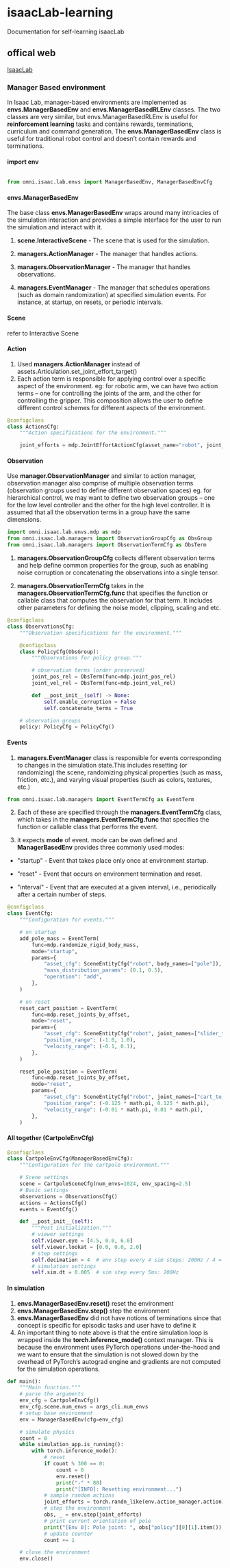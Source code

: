 # isaacLab-learning
Documentation for self-learning  isaacLab

## offical web 
[IsaacLab](https://isaac-sim.github.io/IsaacLab/source/setup/installation/index.html)


### Manager Based environment
In Isaac Lab, manager-based environments are implemented as **envs.ManagerBasedEnv** and **envs.ManagerBasedRLEnv** classes. The two classes are very similar, but envs.ManagerBasedRLEnv is useful for **reinforcement learning** tasks and contains rewards, terminations, curriculum and command generation. The **envs.ManagerBasedEnv** class is useful for traditional robot control and doesn’t contain rewards and terminations.

#### import env
```python

from omni.isaac.lab.envs import ManagerBasedEnv, ManagerBasedEnvCfg

```

#### envs.ManagerBasedEnv
The base class **envs.ManagerBasedEnv** wraps around many intricacies of the simulation interaction and provides a simple interface for the user to run the simulation and interact with it.
1. **scene.InteractiveScene** - The scene that is used for the simulation.

2. **managers.ActionManager** - The manager that handles actions.

3. **managers.ObservationManager** - The manager that handles observations.

4. **managers.EventManager** - The manager that schedules operations (such as domain randomization) at specified simulation events. For instance, at startup, on resets, or periodic intervals.

#### Scene
refer to Interactive Scene

#### Action
1. Used **managers.ActionManager** instead of assets.Articulation.set_joint_effort_target()
2. Each action term is responsible for applying control over a specific aspect of the environment. eg:  for robotic arm, we can have two action terms – one for controlling the joints of the arm, and the other for controlling the gripper. This composition allows the user to define different control schemes for different aspects of the environment.

```python
@configclass
class ActionsCfg:
    """Action specifications for the environment."""

    joint_efforts = mdp.JointEffortActionCfg(asset_name="robot", joint_names=["slider_to_cart"], scale=5.0)
```

#### Observation
Use **manager.ObservationManager** and similar to action manager, observation manager also comprise of multiple observation terms (observation groups used to define different observation spaces)
eg.  for hierarchical control, we may want to define two observation groups – one for the low level controller and the other for the high level controller. It is assumed that all the observation terms in a group have the same dimensions.

```python
import omni.isaac.lab.envs.mdp as mdp
from omni.isaac.lab.managers import ObservationGroupCfg as ObsGroup
from omni.isaac.lab.managers import ObservationTermCfg as ObsTerm
```
1. **managers.ObservationGroupCfg** collects different observation terms and help define common properties for the group, such as enabling noise corruption or concatenating the observations into a single tensor.

2. **managers.ObservationTermCfg** takes in the **managers.ObservationTermCfg.func** that specifies the function or callable class that computes the observation for that term. It includes other parameters for defining the noise model, clipping, scaling and etc.
```python
@configclass
class ObservationsCfg:
    """Observation specifications for the environment."""

    @configclass
    class PolicyCfg(ObsGroup):
        """Observations for policy group."""

        # observation terms (order preserved)
        joint_pos_rel = ObsTerm(func=mdp.joint_pos_rel)
        joint_vel_rel = ObsTerm(func=mdp.joint_vel_rel)

        def __post_init__(self) -> None:
            self.enable_corruption = False
            self.concatenate_terms = True

    # observation groups
    policy: PolicyCfg = PolicyCfg()
```

#### Events
1. **managers.EventManager** class is responsible for events corresponding to changes in the simulation state.This includes resetting (or randomizing) the scene, randomizing physical properties (such as mass, friction, etc.), and varying visual properties (such as colors, textures, etc.)

```python
from omni.isaac.lab.managers import EventTermCfg as EventTerm
```

2. Each of these are specified through the **managers.EventTermCfg** class, which takes in the **managers.EventTermCfg.func** that specifies the function or callable class that performs the event.

3. it expects **mode** of event. mode can be own defined and **ManagerBasedEnv** provides three commonly used modes:
- "startup" - Event that takes place only once at environment startup.

- "reset" - Event that occurs on environment termination and reset.

- "interval" - Event that are executed at a given interval, i.e., periodically after a certain number of steps.


```python
@configclass
class EventCfg:
    """Configuration for events."""

    # on startup
    add_pole_mass = EventTerm(
        func=mdp.randomize_rigid_body_mass,
        mode="startup",
        params={
            "asset_cfg": SceneEntityCfg("robot", body_names=["pole"]),
            "mass_distribution_params": (0.1, 0.5),
            "operation": "add",
        },
    )

    # on reset
    reset_cart_position = EventTerm(
        func=mdp.reset_joints_by_offset,
        mode="reset",
        params={
            "asset_cfg": SceneEntityCfg("robot", joint_names=["slider_to_cart"]),
            "position_range": (-1.0, 1.0),
            "velocity_range": (-0.1, 0.1),
        },
    )

    reset_pole_position = EventTerm(
        func=mdp.reset_joints_by_offset,
        mode="reset",
        params={
            "asset_cfg": SceneEntityCfg("robot", joint_names=["cart_to_pole"]),
            "position_range": (-0.125 * math.pi, 0.125 * math.pi),
            "velocity_range": (-0.01 * math.pi, 0.01 * math.pi),
        },
    )
```

#### All together (CartpoleEnvCfg)
```python 
@configclass
class CartpoleEnvCfg(ManagerBasedEnvCfg):
    """Configuration for the cartpole environment."""

    # Scene settings
    scene = CartpoleSceneCfg(num_envs=1024, env_spacing=2.5)
    # Basic settings
    observations = ObservationsCfg()
    actions = ActionsCfg()
    events = EventCfg()

    def __post_init__(self):
        """Post initialization."""
        # viewer settings
        self.viewer.eye = [4.5, 0.0, 6.0]
        self.viewer.lookat = [0.0, 0.0, 2.0]
        # step settings
        self.decimation = 4  # env step every 4 sim steps: 200Hz / 4 = 50Hz
        # simulation settings
        self.sim.dt = 0.005  # sim step every 5ms: 200Hz
```

#### In simulation
1. **envs.ManagerBasedEnv.reset()** reset the environment
2. **envs.ManagerBasedEnv.step()** step the environment
3. **envs.ManagerBasedEnv** did not have notions of terminations since that concept is specific for episodic tasks and user have to define it
4. An important thing to note above is that the entire simulation loop is wrapped inside the **torch.inference_mode()** context manager. This is because the environment uses PyTorch operations under-the-hood and we want to ensure that the simulation is not slowed down by the overhead of PyTorch’s autograd engine and gradients are not computed for the simulation operations.

```python
def main():
    """Main function."""
    # parse the arguments
    env_cfg = CartpoleEnvCfg()
    env_cfg.scene.num_envs = args_cli.num_envs
    # setup base environment
    env = ManagerBasedEnv(cfg=env_cfg)

    # simulate physics
    count = 0
    while simulation_app.is_running():
        with torch.inference_mode():
            # reset
            if count % 300 == 0:
                count = 0
                env.reset()
                print("-" * 80)
                print("[INFO]: Resetting environment...")
            # sample random actions
            joint_efforts = torch.randn_like(env.action_manager.action)
            # step the environment
            obs, _ = env.step(joint_efforts)
            # print current orientation of pole
            print("[Env 0]: Pole joint: ", obs["policy"][0][1].item())
            # update counter
            count += 1

    # close the environment
    env.close()
```